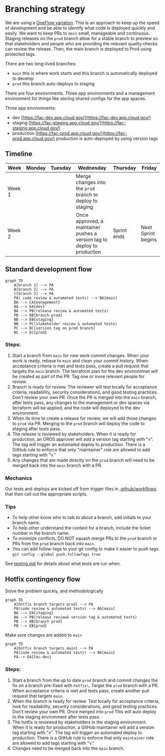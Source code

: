 # Branching strategy 

We are using a [OneFlow variation](https://www.endoflineblog.com/oneflow-a-git-branching-model-and-workflow#variation-develop-master). This is an approach to keep up the speed of development and be able to identify what code is deployed quickly and easily. We want to keep PRs to `main` small, manageable and continuous. Staging releases on the `prod` branch allow for a stable branch to preview so that stakeholders and people who are providing the relevant quality checks can review the release. Then, the main branch is deployed to Prod using protected tags.

There are two long-lived branches:
 - `main` this is where work starts and this branch is automatically deployed to develop
 - `prod` this branch auto-deploys to staging

 There are four environments. Three app environments and a management environment for things like storing shared configs for the app spaces.

 Three app environments:
 - dev [https://fac-dev.app.cloud.gov/](https://fac-dev.app.cloud.gov/)
 - staging [https://fac-staging.app.cloud.gov/](https://fac-staging.app.cloud.gov/)
 - production [https://fac-prod.app.cloud.gov/](https://fac-prod.app.cloud.gov/) production is auto-deployed by using version tags
 

## Timeline
Week |Monday |Tuesday |Wednesday |Thursday |Friday
--|--|--|--|--|--
Week 1 | | |Merge changes into the `prod` branch to deploy to staging | |
Week 2 | | |Once approved, a maintainer pushes a version tag to deploy to production | Sprint ends |Next Sprint begins|

## Standard development flow

```mermaid
graph TD
    A[branch 1] --> PA
    B[branch 2] --> PA
    C[branch 3] --> PA
    PA( code review & automated tests) --> BA[main]
    BA --> CA{management}
    BA --> EA{dev}
    BA --> PB(release review & automated tests)
    PB --> BB[branch prod]
    BB --> EB{staging}
    BB --> PC(stakeholder review & automated tests)
    PC --> BC[version tag on prod branch]
    BC --> EC{prod}
```

### Steps:
1. Start a branch from `main` for new work commit changes. When your work is ready, rebase to `main` and clean your commit history. When acceptance criteria is met and tests pass, create a pull request that targets the `main` branch. The terraform plan for the dev environmnet will be created as part of the PR. Tag one or more relevant people for review.
2. Branch is ready for review. The reviewer will test locally for acceptance criteria, readability, security considerations, and good testing practices. Don't review your own PR. Once the PR is merged into the `main` branch, after tests pass, any changes to the management or dev spaces via terraform will be applied, and the code will deployed to the dev environment.
3. When its time to create a release for review, we will add those changes to `prod` via PR. Merging to the `prod` branch will deploy the code to staging after tests pass.
4. The release is reviewed by stakeholders. When it is ready for production, an OROS approver will add a version tag starting with "v". The tag will trigger an automated deploy to production. There is a GitHub rule to enforce that only "maintainer" role are allowed to add tags starting with "v." 
5. Any changes that are made directly on the `prod` branch will need to be merged back into the `main` branch with a PR. 

### Mechanics
Our tests and deploys are kicked off from trigger files in [.github/workflows](https://github.com/GSA-TTS/FAC/blob/main/.github/workflows) that then call out the appropriate scripts.

### Tips
- To help other know who to talk to about a branch, add initials to your branch name.
- To help other understand the context for a branch, include the ticket number in the branch name.
- To minimize conflicts, DO NOT squash merge PRs to the `prod` branch or PRs from the `prod` branch back into `main`.
- You can add follow-tags to your git config to make it easier to push tags.
`git config --global push.followTags true`

See [testing.md](https://github.com/GSA-TTS/FAC/blob/main/docs/testing.md) for details about what tests are run when.

## Hotfix contingency flow
Solve the problem quickly, and methodologically
```mermaid
graph TD
    A[hotfix branch targets prod] --> PA
    PA(code review & automated tests) --> BA[main]
    BA --> EA{staging}
    BA --> PB(release review& version tag & automated tests)
    PB --> BB[branch prod]
    PB --> EB{prod}
```
Make sure changes are added to `main`
```mermaid
graph TD
    A[hotfix branch targets main] --> PA
    PA(code review & automated tests) --> BA[main]
    PA--> EA{fac-dev}
```

### Steps:
1. Start a branch from the up to date `prod` branch and commit changes the fix on a branch pre-fixed with `hotfix\`. Target the `prod` branch with a PR. When acceptance criteria is met and tests pass, create another pull request that targets `main`.
2. When the branch is ready for review. Test locally for acceptance criteria, look for readability, security considerations, and good testing practices. Don't review your own PR. Once merged into `prod` This will auto deploy to the staging environment after tests pass.
3. The hotfix is reviewed by stakeholders in the staging environment. When it is ready for production, a GitHub maintainer will add a version tag starting with "v".  The tag will trigger an automated deploy to production. There is a GitHub rule to enforce that only `maintainer` role are allowed to add tags starting with "v."
4. Changes need to be merged back into the `main` branch.
